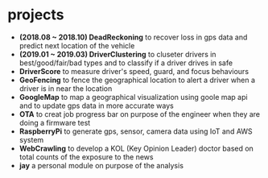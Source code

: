 # projects
- **(2018.08 ~ 2018.10) DeadReckoning** to recover loss in gps data and predict next location of the vehicle
- **(2019.01 ~ 2019.03) DriverClustering** to cluseter drivers in best/good/fair/bad types and to classify if a driver drives in safe
- **DriverScore** to measure driver's speed, guard, and focus behaviours
- **GeoFencing** to fence the geographical location to alert a driver when a driver is in near the location
- **GoogleMap** to map a geographical visualization using goole map api and to update gps data in more accurate ways
- **OTA** to creat job progress bar on purpose of the engineer when they are doing a firmware test
- **RaspberryPi** to generate gps, sensor, camera data using IoT and AWS system
- **WebCrawling** to develop a KOL (Key Opinion Leader) doctor based on total counts of the exposure to the news
- **jay** a personal module on purpose of the analysis
